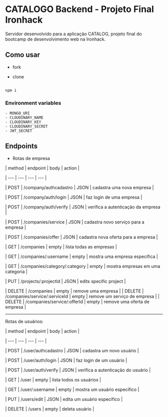 # CATALOGO Backend - Projeto Final Ironhack

Servidor desenvolvido para a aplicação CATALOG, projeto final do bootcamp de desenvolvimento web na Ironhack.

## Como usar

- fork

- clone

```

npm i

```

### Environment variables

```
- MONGO_URI
- CLOUDINARY_NAME
- CLOUDINARY_KEY
- CLOUDINARY_SECRET
- JWT_SECRET
```

## Endpoints

- Rotas de empresa

| method | endpoint | body | action |

| --- | --- | --- | --- |

| POST | /company/authcadastro | JSON | cadastra uma nova empresa |

| POST | /company/auth/login | JSON | faz login de uma empresa |

| POST | /company/auth/verify | JSON | verifica a autenticação da empresa |

| POST | /companies/service | JSON | cadastra novo serviço para a empresa |

| POST | /companies/offer | JSON | cadastra nova oferta para a empresa |

| GET | /companies | empty | lista todas as empresas |

| GET | /companies/:username | empty | mostra uma empresa específica |

| GET | /companies/category/:category | empty | mostra empresas em uma categoria |

| PUT | /projects/:projectId | JSON | edits specific project |

| DELETE | /companies | empty | remove uma empresa |
| DELETE | /companies/service/:serviceId | empty | remove um serviço de empresa |
| DELETE | /companies/service/:offerId | empty | remove uma oferta de empresa |

---

Rotas de usuários:

| method | endpoint | body | action |

| --- | --- | --- | --- |

| POST | /user/authcadastro | JSON | cadastra um novo usuário |

| POST | /user/auth/login | JSON | faz login de um usuário |

| POST | /user/auth/verify | JSON | verifica a autenticação do usuário |

| GET | /user | empty | lista todos os usuários |

| GET | /user/:username | empty | mostra um usuário específico |

| PUT | /users/edit | JSON | edita um usuário específico |

| DELETE | /users | empty | deleta usuário |
